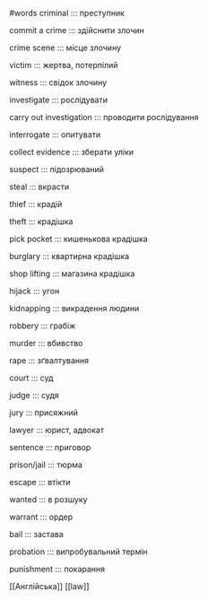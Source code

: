 #words 
criminal ::: преступник
<!--SR:!2022-11-13,3,250!2022-11-12,2,248-->
commit a crime ::: здійснити злочин
<!--SR:!2022-11-12,2,248!2022-11-12,2,248-->
crime scene ::: місце злочину
<!--SR:!2022-11-13,3,250!2022-11-13,3,250-->
victim ::: жертва, потерпілий
<!--SR:!2022-11-12,2,248!2022-11-12,2,248-->
witness ::: свідок злочину
<!--SR:!2022-11-13,3,250!2022-11-12,2,248-->
investigate ::: рослідувати
<!--SR:!2022-11-13,3,250!2022-11-12,2,248-->
carry out investigation ::: проводити рослідування
<!--SR:!2022-11-13,3,250!2022-11-12,2,248-->
interrogate ::: опитувати
<!--SR:!2022-11-11,1,230!2022-11-12,2,248-->
collect evidence ::: зберати уліки
<!--SR:!2022-11-13,3,250!2022-11-12,2,248-->
suspect ::: підозрюваний
<!--SR:!2022-11-12,2,248!2022-11-12,2,248-->
steal ::: вкрасти
<!--SR:!2022-11-11,1,230!2022-11-12,2,248-->
thief ::: крадій
<!--SR:!2022-11-13,3,250!2022-11-13,3,250-->
theft ::: крадішка
<!--SR:!2022-11-12,2,248!2022-11-12,2,248-->
pick pocket ::: кишенькова крадішка
<!--SR:!2022-11-12,2,248!2022-11-12,2,248-->
burglary ::: квартирна крадішка
<!--SR:!2022-11-13,3,250!2022-11-12,2,248-->
shop lifting ::: магазина крадішка
<!--SR:!2022-11-13,3,250!2022-11-12,2,248-->
hijack ::: угон
<!--SR:!2022-11-13,3,250!2022-11-12,2,248-->
kidnapping ::: викрадення  людини
<!--SR:!2022-11-13,3,250!2022-11-12,2,248-->
robbery ::: грабіж
<!--SR:!2022-11-13,3,250!2022-11-12,2,248-->
murder ::: вбивство
<!--SR:!2022-11-13,3,250!2022-11-12,2,248-->
rape ::: зґвалтування
<!--SR:!2022-11-13,3,250!2022-11-12,2,248-->
court ::: суд
<!--SR:!2022-11-13,3,250!2022-11-12,2,248-->
judge ::: судя
<!--SR:!2022-11-12,2,248!2022-11-12,2,248-->
jury ::: присяжний
<!--SR:!2022-11-13,3,250!2022-11-12,2,248-->
lawyer ::: юрист, адвокат
<!--SR:!2022-11-13,3,250!2022-11-12,2,248-->
sentence ::: приговор
<!--SR:!2022-11-13,3,250!2022-11-13,3,250-->
prison/jail ::: тюрма
<!--SR:!2022-11-13,3,250!2022-11-12,2,248-->
escape ::: втікти
<!--SR:!2022-11-12,2,248!2022-11-12,2,248-->
wanted ::: в розшуку
<!--SR:!2022-11-13,3,250!2022-11-12,2,248-->
warrant ::: ордер
<!--SR:!2022-11-13,3,250!2022-11-13,3,250-->
bail ::: застава
<!--SR:!2022-11-11,1,230!2022-11-13,3,250-->
probation ::: випробувальний термін
<!--SR:!2022-11-12,2,248!2022-11-12,2,248-->
punishment ::: покарання
<!--SR:!2022-11-13,3,250!2022-11-12,2,248-->
[[Англійська]] [[law]]